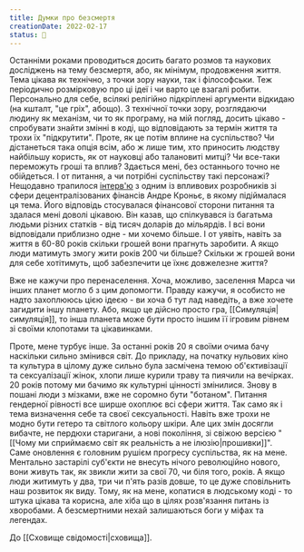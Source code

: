 ```yaml
---
title: Думки про безсмертя
creationDate: 2022-02-17
status: 🌱
---
```

Останніми роками проводиться досить багато розмов та наукових досліджень на тему безсмертя, або, як мінімум, продовження життя. 
Тема цікава як технічно, з точки зору науки, так і філософськи. 
Теж періодично розмірковую про ці ідеї і чи варто це взагалі робити. 
Персонально для себе, всілякі релігійно підкріплені аргументи відкидаю (на кшталт, "це гріх", абощо). 
З технічної точки зору, розглядаючи людину як механізм, чи то як програму, на мій погляд, досить цікаво - спробувати знайти змінні в коді, що відповідають за термін життя та трохи їх "підкрутити".
Проте, як це потім вплине на суспільство? Чи дістанеться така опція всім, або ж лише тим, хто приносить людству найбільшу користь, як от науковці або талановиті митці? Чи все-таки переможуть гроші та вплив?
Здається мені, без останнього точно не обійдеться. 
І от питання, а чи потрібні суспільству такі персонажі?
Нещодавно трапилося [інтерв'ю](https://youtu.be/pERhjyW8d0k) з одним із впливових розробників зі сфери децентралізованих фінансів Андре Кроньє, в якому підіймалася ця тема. Його відповідь стосувалася фінансової сторони питання та здалася мені доволі цікавою. Він казав, що спілкувався із багатьма людьми різних статків - від тисяч доларів до мільярдів. І всі вони відповідали приблизно одне - ми хочемо більше. І от уявіть, навіть за життя в 60-80 років скільки грошей вони прагнуть заробити. А якщо люди матимуть змогу жити років 200 чи більше? Скільки ж грошей вони для себе хотітимуть, щоб забезпечити це їхнє довжелезне життя?

Вже не кажучи про перенаселення. Хоча, можливо, заселення Марса чи інших планет могло б з цим допомогти. Правду кажучи, я особисто не надто захоплююсь цією ідеєю - ви хоча б тут лад наведіть, а вже хочете загидити іншу планету. Або, якщо це дійсно просто гра, [[Симуляція|симуляція]], то інша планета може бути просто іншим її ігровим рівнем зі своїми клопотами та цікавинками.

Проте, мене турбує інше. 
За останні років 20 я своїми очима бачу наскільки сильно змінився світ. До прикладу, на початку нульових кіно та культура в цілому дуже сильно була засмічена темою об'єктивізації та сексуалізації жінок, хлопи лише курили траву та пиячили на вечірках. 20 років потому ми бачимо як культурні цінності змінилися. Знову в пошані люди з мізками, вже не соромно бути "ботаном". Питання гендерної рівності все ширше охоплює всі сфери життя. Так само як і тема визначення себе та своєї сексуальності. Навіть вже трохи не модно бути гетеро та світлого кольору шкіри. 
Але цих змін досягли вибачте, не пердюхи старигани, а нові покоління, зі свіжою версією "[[Чому ми сприймаємо світ як реальність а не ілюзію|прошивки]]". Саме оновлення є головним рушієм прогресу суспільства, як на мене. Ментально застарілі суб'єкти не внесуть нічого революційно нового, вони живуть так, як звикли жити за свої 70, чи біля того, років. А якщо люди житимуть у два, три чи п'ять разів довше, то це дуже сповільнить наш розвиток як виду. 
Тому, як на мене, копатися в людському коді - то штука цікава та корисна, але хіба що в цілях розв'язання питань із хворобами. А безсмертними нехай залишаються боги у міфах та легендах.

До [[Сховище свідомості|сховища]].